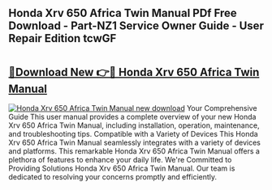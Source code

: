 ## Honda Xrv 650 Africa Twin Manual PDf Free Download - Part-NZ1 Service Owner Guide - User Repair Edition tcwGF

# <h2><a href="http://bc7446.oget.top/?id=Honda+Xrv+650+Africa+Twin+Manual">🔗Download New 👉🔴 Honda Xrv 650 Africa Twin Manual</a></h2>

[![Honda Xrv 650 Africa Twin Manual new download](https://i.imgur.com/5g1atiW.png)](http://bc7446.oget.top/?id=Honda+Xrv+650+Africa+Twin+Manual)
Your Comprehensive Guide This user manual provides a complete overview of your new Honda Xrv 650 Africa Twin Manual, including installation, operation, maintenance, and troubleshooting tips. Compatible with a Variety of Devices This Honda Xrv 650 Africa Twin Manual seamlessly integrates with a variety of devices and platforms. This remarkable Honda Xrv 650 Africa Twin Manual offers a plethora of features to enhance your daily life. We're Committed to Providing Solutions Honda Xrv 650 Africa Twin Manual. Our team is dedicated to resolving your concerns promptly and efficiently.
